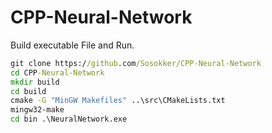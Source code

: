 # CPP-Neural-Network

Build executable File and Run.
```cmd
git clone https://github.com/Sosokker/CPP-Neural-Network
cd CPP-Neural-Network
mkdir build
cd build
cmake -G "MinGW Makefiles" ..\src\CMakeLists.txt
mingw32-make
cd bin .\NeuralNetwork.exe
```
